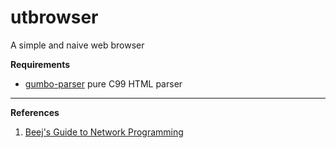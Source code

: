 # utbrowser
A simple and naive web browser

**Requirements**

* [gumbo-parser](https://github.com/google/gumbo-parser) pure C99 HTML parser

***
**References**
1. [Beej's Guide to Network Programming](https://beej.us/guide/bgnet/)
